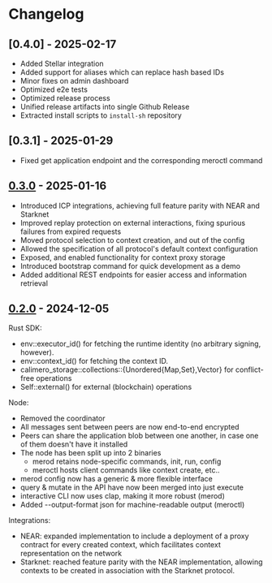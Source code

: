 # Changelog

## [0.4.0] - 2025-02-17

- Added Stellar integration
- Added support for aliases which can replace hash based IDs
- Minor fixes on admin dashboard
- Optimized e2e tests
- Optimized release process
- Unified release artifacts into single Github Release
- Extracted install scripts to `install-sh` repository

## [0.3.1] - 2025-01-29

- Fixed get application endpoint and the corresponding meroctl command

## [0.3.0] - 2025-01-16

- Introduced ICP integrations, achieving full feature parity with NEAR and
  Starknet
- Improved replay protection on external interactions, fixing spurious failures
  from expired requests
- Moved protocol selection to context creation, and out of the config
- Allowed the specification of all protocol's default context configuration
- Exposed, and enabled functionality for context proxy storage
- Introduced bootstrap command for quick development as a demo
- Added additional REST endpoints for easier access and information retrieval

## [0.2.0] - 2024-12-05

Rust SDK:

- env::executor_id() for fetching the runtime identity (no arbitrary signing,
  however).
- env::context_id() for fetching the context ID.
- calimero_storage::collections::{Unordered{Map,Set},Vector} for conflict-free
  operations
- Self::external() for external (blockchain) operations

Node:

- Removed the coordinator
- All messages sent between peers are now end-to-end encrypted
- Peers can share the application blob between one another, in case one of them
  doesn't have it installed
- The node has been split up into 2 binaries
  - merod retains node-specific commands, init, run, config
  - meroctl hosts client commands like context create, etc..
- merod config now has a generic & more flexible interface
- query & mutate in the API have now been merged into just execute
- interactive CLI now uses clap, making it more robust (merod)
- Added --output-format json for machine-readable output (meroctl)

Integrations:

- NEAR: expanded implementation to include a deployment of a proxy contract for
  every created context, which facilitates context representation on the network
- Starknet: reached feature parity with the NEAR implementation, allowing
  contexts to be created in association with the Starknet protocol.

[unreleased]:
  https://github.com/calimero-network/core/compare/merod-0.3.0...HEAD
[0.3.0]:
  https://github.com/calimero-network/core/compare/merod-0.2.0...merod-0.3.0
[0.2.0]: https://github.com/calimero-network/core/releases/tag/merod-0.2.0
